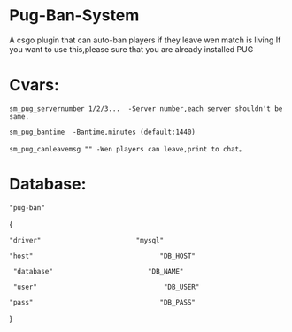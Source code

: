 # Pug-Ban-System
A csgo plugin that can auto-ban players if they leave wen match is living
If you want to use this,please sure that you are already installed PUG
# Cvars:

	sm_pug_servernumber 1/2/3...  -Server number,each server shouldn't be same.
	
	sm_pug_bantime  -Bantime,minutes (default:1440)
	
	sm_pug_canleavemsg "" -Wen players can leave,print to chat。
	
# Database:

	"pug-ban"
	
{

    "driver"                        "mysql"
    
    "host"                                "DB_HOST"
    
     "database"                        "DB_NAME"
     
     "user"                                "DB_USER"
     
    "pass"                                "DB_PASS"
    
}
